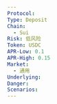```yaml
---
Protocol: 
Type: Deposit
Chain:
  - Sui
Risk: 低风险
Token: USDC
APR-Low: 0.1
APR-High: 0.15
Market:
  - 通用
Underlying: 
Danger: 
Scenarios:
---
```

